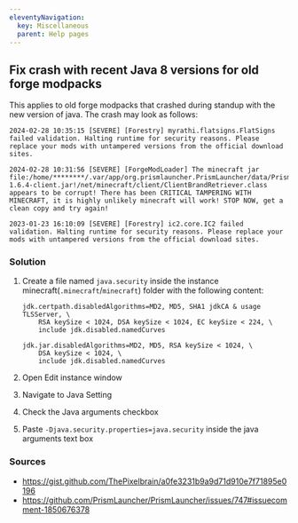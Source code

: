 ```yaml
---
eleventyNavigation:
  key: Miscellaneous
  parent: Help pages
--- 
```


## Fix crash with recent Java 8 versions for old forge modpacks

This applies to old forge modpacks that crashed during standup with the new version of java.
The crash may look as follows:

```text
2024-02-28 10:35:15 [SEVERE] [Forestry] myrathi.flatsigns.FlatSigns failed validation. Halting runtime for security reasons. Please replace your mods with untampered versions from the official download sites.
```

```text
2024-02-28 10:31:56 [SEVERE] [ForgeModLoader] The minecraft jar file:/home/********/.var/app/org.prismlauncher.PrismLauncher/data/PrismLauncher/libraries/com/mojang/minecraft/1.6.4/minecraft-1.6.4-client.jar!/net/minecraft/client/ClientBrandRetriever.class appears to be corrupt! There has been CRITICAL TAMPERING WITH MINECRAFT, it is highly unlikely minecraft will work! STOP NOW, get a clean copy and try again!
```

```text
2023-01-23 16:10:09 [SEVERE] [Forestry] ic2.core.IC2 failed validation. Halting runtime for security reasons. Please replace your mods with untampered versions from the official download sites.
```

### Solution

1. Create a file named `java.security` inside the instance minecraft(`.minecraft`/`minecraft`) folder with the following content:

    ```text
    jdk.certpath.disabledAlgorithms=MD2, MD5, SHA1 jdkCA & usage TLSServer, \
        RSA keySize < 1024, DSA keySize < 1024, EC keySize < 224, \
        include jdk.disabled.namedCurves

    jdk.jar.disabledAlgorithms=MD2, MD5, RSA keySize < 1024, \
        DSA keySize < 1024, \
        include jdk.disabled.namedCurves
    ```

2. Open Edit instance window
3. Navigate to Java Setting
4. Check the Java arguments checkbox
5. Paste `-Djava.security.properties=java.security` inside the java arguments text box

### Sources

- <https://gist.github.com/ThePixelbrain/a0fe3231b9a9d71d910e7f71895e0196>
- <https://github.com/PrismLauncher/PrismLauncher/issues/747#issuecomment-1850676378>
